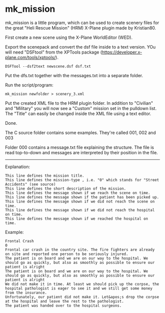 # mk_mission

mk_mission is a little program, which can be used to create scenery files for the great "Heli Rescue Mission" (HRM) X-Plane plugin made by Kristian80.


First create a new scene using the X-Plane WorldEditor (WED).

Export the scenepack and convert the dsf file inside to a text version. YOu will need "DSFtool" from the XPTools package (https://developer.x-plane.com/tools/xptools/).

	DSFTool --dsf2text newscene.dsf dsf.txt

Put the dfs.txt together with the messages.txt into a separate folder.

Run the script/program:

	mk_mission newfolder > scenery_3.xml

Put the created XML file to the HRM plugin folder. In addition to "Civilian" and "Military" you will now see a "Custom" mission set in the pulldown list. The "Title" can easily be changed inside the XML file using a text editor.

Done.

The C source folder contains some examples. They're called 001, 002 and 003

Folder 000 contains a message.txt file explaining the structure. The file is read top-to-down and messages are interpreted by their position in the file.


--------------------------------------------------------------

Explanation:

	This line defines the mission title.
	This line defines the mission-type , i.e. "0" which stands for "Street Accidents" (see source)
	This line defines the short description of the mission.
	This line defines the message shown if we reach the scene on time.
	This line defines the message shown if the patient has been picked up.
	This line defines the message shown if we did not reach the scene on time.
	This line defines the message shown if we did not reach the hospital on time.
	This line defines the message shown if we reached the hospital on time.



Example:

	Frontal Crash
	0
	Frontal car crash in the country site. The fire fighters are already on site and reported one person to be seriously injured.
	The patient is on board and we are on our way to the hospital. We should go as quickly, but also as smoothly as possible to ensure our patient is alright
	The patient is on board and we are on our way to the hospital. We should go as quickly, but also as smoothly as possible to ensure our patient is alright
	We did not make it in time. At least we should pick up the corpse, the hospital pathologist is eager to see it and we still get some money from the insurance.
	Unfortunately, our patient did not make it. Let&apos;s drop the corpse at the hospital and leave the rest to the pathologist.
	The patient was handed over to the hospital surgeons.
	
